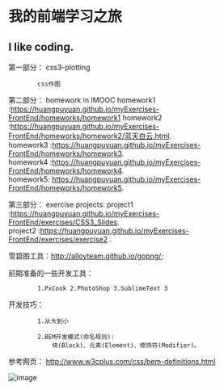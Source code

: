 # 我的前端学习之旅
## I like coding.

第一部分： css3-plotting
			
			css作图

第二部分： homework in IMOOC
		   homework1 :https://huangpuyuan.github.io/myExercises-FrontEnd/homeworks/homework1
		   homework2 :https://huangpuyuan.github.io/myExercises-FrontEnd/homeworks/homework2/蓝天白云.html.		    
		   homework3 :https://huangpuyuan.github.io/myExercises-FrontEnd/homeworks/homework3.		     
		   homework4 :https://huangpuyuan.github.io/myExercises-FrontEnd/homeworks/homework4.		      
		   homework5: https://huangpuyuan.github.io/myExercises-FrontEnd/homeworks/homework5.

第三部分： exercise projects:
	           project1 :https://huangpuyuan.github.io/myExercises-FrontEnd/exercises/CSS3_Slides.		   
		   project2 :https://huangpuyuan.github.io/myExercises-FrontEnd/exercises/exercise2 .

雪碧图工具：http://alloyteam.github.io/gopng/;	 


前期准备的一些开发工具：

 			1.PxCook 2.PhotoShop 3.SublimeText 3

开发技巧：

 			1.从大到小

 			2.BEM开发模式(命名规则):
 				块(Block)、元素(Element)、修饰符(Modifier)。
参考网页：
http://www.w3cplus.com/css/bem-definitions.html







![image](https://github.com/huangpuyuan/myExercises-FrontEnd/blob/master/pictureOfMind/%E5%89%8D%E7%AB%AF%E5%BC%80%E5%8F%91%E6%B5%81%E7%A8%8B.png)
